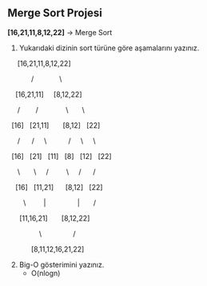 ## Merge Sort Projesi&nbsp;

**[16,21,11,8,12,22]** -> Merge Sort

1. Yukarıdaki dizinin sort türüne göre aşamalarını yazınız.

​ &nbsp;&nbsp;&nbsp; [16,21,11,8,12,22]

​ &nbsp;&nbsp;&nbsp;&nbsp;&nbsp;&nbsp;&nbsp;&nbsp;&nbsp;&nbsp; / &nbsp;&nbsp;&nbsp;&nbsp;&nbsp;&nbsp;&nbsp;&nbsp;&nbsp;&nbsp;&nbsp; \

​ &nbsp;&nbsp; [16,21,11] &nbsp;&nbsp;&nbsp; [8,12,22]

​ &nbsp;&nbsp;&nbsp; / &nbsp;&nbsp;&nbsp;&nbsp;&nbsp;&nbsp; / &nbsp;&nbsp;&nbsp;&nbsp;&nbsp;&nbsp;&nbsp;&nbsp;&nbsp;&nbsp;&nbsp;&nbsp; \ &nbsp;&nbsp;&nbsp;&nbsp;&nbsp; \

 &nbsp; [16] &nbsp; [21,11] &nbsp;&nbsp;&nbsp;&nbsp;&nbsp; [8,12] &nbsp; [22]

​&nbsp;&nbsp;&nbsp;&nbsp; / &nbsp;&nbsp;&nbsp;&nbsp; / &nbsp;&nbsp;&nbsp; \ &nbsp;&nbsp;&nbsp;&nbsp;&nbsp;&nbsp;&nbsp;&nbsp;&nbsp; / &nbsp;&nbsp;&nbsp; \ &nbsp;&nbsp;&nbsp; \

&nbsp; [16] &nbsp; [21] &nbsp; [11] &nbsp; [8] &nbsp; [12] &nbsp; [22]

​&nbsp;&nbsp;&nbsp;&nbsp; \ &nbsp;&nbsp;&nbsp;&nbsp;&nbsp; \ &nbsp;&nbsp;&nbsp; / &nbsp;&nbsp;&nbsp;&nbsp;&nbsp;&nbsp;&nbsp; \ &nbsp;&nbsp;&nbsp; / &nbsp;&nbsp;&nbsp;&nbsp; /

&nbsp;&nbsp;&nbsp; [16] &nbsp; [11,21] &nbsp;&nbsp;&nbsp;&nbsp; [8,12] &nbsp; [22]

​&nbsp;&nbsp;&nbsp;&nbsp;&nbsp;&nbsp;&nbsp; \ &nbsp;&nbsp;&nbsp;&nbsp;&nbsp;&nbsp;&nbsp; | &nbsp;&nbsp;&nbsp;&nbsp;&nbsp;&nbsp;&nbsp;&nbsp;&nbsp;&nbsp;&nbsp;&nbsp;&nbsp;&nbsp; | &nbsp;&nbsp;&nbsp;&nbsp;&nbsp; /

​&nbsp;&nbsp;&nbsp;&nbsp;&nbsp; [11,16,21] &nbsp;&nbsp;&nbsp;&nbsp;&nbsp; [8,12,22]

​&nbsp;&nbsp;&nbsp;&nbsp;&nbsp;&nbsp;&nbsp;&nbsp;&nbsp;&nbsp;&nbsp;&nbsp;&nbsp;&nbsp;&nbsp; \ &nbsp;&nbsp;&nbsp;&nbsp;&nbsp;&nbsp;&nbsp;&nbsp;&nbsp;&nbsp;&nbsp;&nbsp;&nbsp;&nbsp; /

​&nbsp;&nbsp;&nbsp;&nbsp;&nbsp;&nbsp;&nbsp;&nbsp;&nbsp;&nbsp;&nbsp; [8,11,12,16,21,22]



2. Big-O gösterimini yazınız.
   - O(nlogn)


